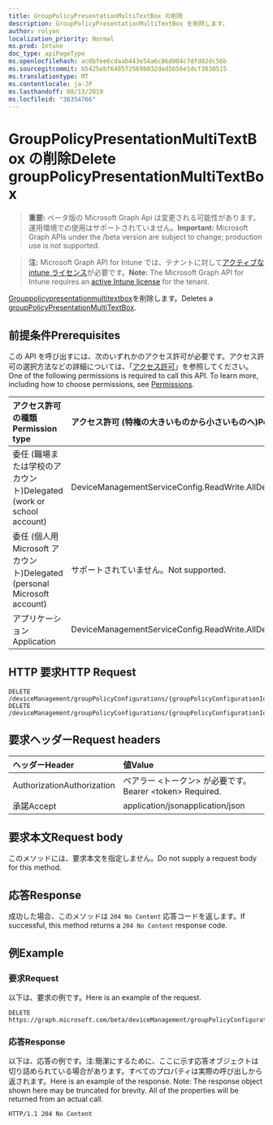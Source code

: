 ```yaml
---
title: GroupPolicyPresentationMultiTextBox の削除
description: GroupPolicyPresentationMultiTextBox を削除します。
author: rolyon
localization_priority: Normal
ms.prod: Intune
doc_type: apiPageType
ms.openlocfilehash: ac0bfee6cdaab443e54a6c86d904c7dfd82dc56b
ms.sourcegitcommit: b5425ebf648572569b032ded5b56e1dcf3830515
ms.translationtype: MT
ms.contentlocale: ja-JP
ms.lasthandoff: 08/13/2019
ms.locfileid: "36354766"
---
```

# <a name="delete-grouppolicypresentationmultitextbox"></a><span data-ttu-id="e87c2-103">GroupPolicyPresentationMultiTextBox の削除</span><span class="sxs-lookup"><span data-stu-id="e87c2-103">Delete groupPolicyPresentationMultiTextBox</span></span>

> <span data-ttu-id="e87c2-104">**重要:** ベータ版の Microsoft Graph Api は変更される可能性があります。運用環境での使用はサポートされていません。</span><span class="sxs-lookup"><span data-stu-id="e87c2-104">**Important:** Microsoft Graph APIs under the /beta version are subject to change; production use is not supported.</span></span>

> <span data-ttu-id="e87c2-105">**注:** Microsoft Graph API for Intune では、テナントに対して[アクティブな intune ライセンス](https://go.microsoft.com/fwlink/?linkid=839381)が必要です。</span><span class="sxs-lookup"><span data-stu-id="e87c2-105">**Note:** The Microsoft Graph API for Intune requires an [active Intune license](https://go.microsoft.com/fwlink/?linkid=839381) for the tenant.</span></span>

<span data-ttu-id="e87c2-106">[Grouppolicypresentationmultitextbox](../resources/intune-grouppolicy-grouppolicypresentationmultitextbox.md)を削除します。</span><span class="sxs-lookup"><span data-stu-id="e87c2-106">Deletes a [groupPolicyPresentationMultiTextBox](../resources/intune-grouppolicy-grouppolicypresentationmultitextbox.md).</span></span>

## <a name="prerequisites"></a><span data-ttu-id="e87c2-107">前提条件</span><span class="sxs-lookup"><span data-stu-id="e87c2-107">Prerequisites</span></span>
<span data-ttu-id="e87c2-p101">この API を呼び出すには、次のいずれかのアクセス許可が必要です。アクセス許可の選択方法などの詳細については、「[アクセス許可](/graph/permissions-reference)」を参照してください。</span><span class="sxs-lookup"><span data-stu-id="e87c2-p101">One of the following permissions is required to call this API. To learn more, including how to choose permissions, see [Permissions](/graph/permissions-reference).</span></span>

|<span data-ttu-id="e87c2-110">アクセス許可の種類</span><span class="sxs-lookup"><span data-stu-id="e87c2-110">Permission type</span></span>|<span data-ttu-id="e87c2-111">アクセス許可 (特権の大きいものから小さいものへ)</span><span class="sxs-lookup"><span data-stu-id="e87c2-111">Permissions (from most to least privileged)</span></span>|
|:---|:---|
|<span data-ttu-id="e87c2-112">委任 (職場または学校のアカウント)</span><span class="sxs-lookup"><span data-stu-id="e87c2-112">Delegated (work or school account)</span></span>|<span data-ttu-id="e87c2-113">DeviceManagementServiceConfig.ReadWrite.All</span><span class="sxs-lookup"><span data-stu-id="e87c2-113">DeviceManagementServiceConfig.ReadWrite.All</span></span>|
|<span data-ttu-id="e87c2-114">委任 (個人用 Microsoft アカウント)</span><span class="sxs-lookup"><span data-stu-id="e87c2-114">Delegated (personal Microsoft account)</span></span>|<span data-ttu-id="e87c2-115">サポートされていません。</span><span class="sxs-lookup"><span data-stu-id="e87c2-115">Not supported.</span></span>|
|<span data-ttu-id="e87c2-116">アプリケーション</span><span class="sxs-lookup"><span data-stu-id="e87c2-116">Application</span></span>|<span data-ttu-id="e87c2-117">DeviceManagementServiceConfig.ReadWrite.All</span><span class="sxs-lookup"><span data-stu-id="e87c2-117">DeviceManagementServiceConfig.ReadWrite.All</span></span>|

## <a name="http-request"></a><span data-ttu-id="e87c2-118">HTTP 要求</span><span class="sxs-lookup"><span data-stu-id="e87c2-118">HTTP Request</span></span>
<!-- {
  "blockType": "ignored"
}
-->
``` http
DELETE /deviceManagement/groupPolicyConfigurations/{groupPolicyConfigurationId}/definitionValues/{groupPolicyDefinitionValueId}/presentationValues/{groupPolicyPresentationValueId}/presentation
DELETE /deviceManagement/groupPolicyConfigurations/{groupPolicyConfigurationId}/definitionValues/{groupPolicyDefinitionValueId}/presentationValues/{groupPolicyPresentationValueId}/presentation/definition/presentations/{groupPolicyPresentationId}
```

## <a name="request-headers"></a><span data-ttu-id="e87c2-119">要求ヘッダー</span><span class="sxs-lookup"><span data-stu-id="e87c2-119">Request headers</span></span>
|<span data-ttu-id="e87c2-120">ヘッダー</span><span class="sxs-lookup"><span data-stu-id="e87c2-120">Header</span></span>|<span data-ttu-id="e87c2-121">値</span><span class="sxs-lookup"><span data-stu-id="e87c2-121">Value</span></span>|
|:---|:---|
|<span data-ttu-id="e87c2-122">Authorization</span><span class="sxs-lookup"><span data-stu-id="e87c2-122">Authorization</span></span>|<span data-ttu-id="e87c2-123">ベアラー &lt;トークン&gt; が必要です。</span><span class="sxs-lookup"><span data-stu-id="e87c2-123">Bearer &lt;token&gt; Required.</span></span>|
|<span data-ttu-id="e87c2-124">承諾</span><span class="sxs-lookup"><span data-stu-id="e87c2-124">Accept</span></span>|<span data-ttu-id="e87c2-125">application/json</span><span class="sxs-lookup"><span data-stu-id="e87c2-125">application/json</span></span>|

## <a name="request-body"></a><span data-ttu-id="e87c2-126">要求本文</span><span class="sxs-lookup"><span data-stu-id="e87c2-126">Request body</span></span>
<span data-ttu-id="e87c2-127">このメソッドには、要求本文を指定しません。</span><span class="sxs-lookup"><span data-stu-id="e87c2-127">Do not supply a request body for this method.</span></span>

## <a name="response"></a><span data-ttu-id="e87c2-128">応答</span><span class="sxs-lookup"><span data-stu-id="e87c2-128">Response</span></span>
<span data-ttu-id="e87c2-129">成功した場合、このメソッドは `204 No Content` 応答コードを返します。</span><span class="sxs-lookup"><span data-stu-id="e87c2-129">If successful, this method returns a `204 No Content` response code.</span></span>

## <a name="example"></a><span data-ttu-id="e87c2-130">例</span><span class="sxs-lookup"><span data-stu-id="e87c2-130">Example</span></span>

### <a name="request"></a><span data-ttu-id="e87c2-131">要求</span><span class="sxs-lookup"><span data-stu-id="e87c2-131">Request</span></span>
<span data-ttu-id="e87c2-132">以下は、要求の例です。</span><span class="sxs-lookup"><span data-stu-id="e87c2-132">Here is an example of the request.</span></span>
``` http
DELETE https://graph.microsoft.com/beta/deviceManagement/groupPolicyConfigurations/{groupPolicyConfigurationId}/definitionValues/{groupPolicyDefinitionValueId}/presentationValues/{groupPolicyPresentationValueId}/presentation
```

### <a name="response"></a><span data-ttu-id="e87c2-133">応答</span><span class="sxs-lookup"><span data-stu-id="e87c2-133">Response</span></span>
<span data-ttu-id="e87c2-p102">以下は、応答の例です。注:簡潔にするために、ここに示す応答オブジェクトは切り詰められている場合があります。すべてのプロパティは実際の呼び出しから返されます。</span><span class="sxs-lookup"><span data-stu-id="e87c2-p102">Here is an example of the response. Note: The response object shown here may be truncated for brevity. All of the properties will be returned from an actual call.</span></span>
``` http
HTTP/1.1 204 No Content
```






